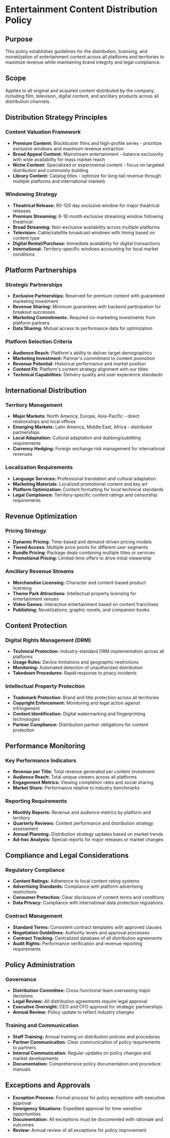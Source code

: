 # Entertainment Content Distribution Policy

## Purpose
This policy establishes guidelines for the distribution, licensing, and monetization of entertainment content across all platforms and territories to maximize revenue while maintaining brand integrity and legal compliance.

## Scope
Applies to all original and acquired content distributed by the company, including film, television, digital content, and ancillary products across all distribution channels.

## Distribution Strategy Principles

### Content Valuation Framework
- **Premium Content:** Blockbuster films and high-profile series - prioritize exclusive windows and maximum revenue extraction
- **Broad Appeal Content:** Mainstream entertainment - balance exclusivity with wide availability for mass market reach
- **Niche Content:** Specialized or experimental content - focus on targeted distribution and community building
- **Library Content:** Catalog titles - optimize for long-tail revenue through multiple platforms and international markets

### Windowing Strategy
- **Theatrical Release:** 90-120 day exclusive window for major theatrical releases
- **Premium Streaming:** 6-18 month exclusive streaming window following theatrical
- **Broad Streaming:** Non-exclusive availability across multiple platforms
- **Television:** Cable/satellite broadcast windows with timing based on content type
- **Digital Rental/Purchase:** Immediate availability for digital transactions
- **International:** Territory-specific windows accounting for local market conditions

## Platform Partnerships

### Strategic Partnerships
- **Exclusive Partnerships:** Reserved for premium content with guaranteed marketing investment
- **Revenue Sharing:** Minimum guarantees with backend participation for breakout successes
- **Marketing Commitments:** Required co-marketing investments from platform partners
- **Data Sharing:** Mutual access to performance data for optimization

### Platform Selection Criteria
- **Audience Reach:** Platform's ability to deliver target demographics
- **Marketing Investment:** Partner's commitment to content promotion
- **Revenue Potential:** Historical performance and market position
- **Content Fit:** Platform's content strategy alignment with our titles
- **Technical Capabilities:** Delivery quality and user experience standards

## International Distribution

### Territory Management
- **Major Markets:** North America, Europe, Asia-Pacific - direct relationships and local offices
- **Emerging Markets:** Latin America, Middle East, Africa - distributor partnerships
- **Local Adaptation:** Cultural adaptation and dubbing/subtitling requirements
- **Currency Hedging:** Foreign exchange risk management for international revenues

### Localization Requirements
- **Language Services:** Professional translation and cultural adaptation
- **Marketing Materials:** Localized promotional content and key art
- **Platform Optimization:** Content formatting for local technical standards
- **Legal Compliance:** Territory-specific content ratings and censorship requirements

## Revenue Optimization

### Pricing Strategy
- **Dynamic Pricing:** Time-based and demand-driven pricing models
- **Tiered Access:** Multiple price points for different user segments
- **Bundle Pricing:** Package deals combining multiple titles or services
- **Promotional Pricing:** Limited-time offers to drive initial viewership

### Ancillary Revenue Streams
- **Merchandise Licensing:** Character and content-based product licensing
- **Theme Park Attractions:** Intellectual property licensing for entertainment venues
- **Video Games:** Interactive entertainment based on content franchises
- **Publishing:** Novelizations, graphic novels, and companion books

## Content Protection

### Digital Rights Management (DRM)
- **Technical Protection:** Industry-standard DRM implementation across all platforms
- **Usage Rules:** Device limitations and geographic restrictions
- **Monitoring:** Automated detection of unauthorized distribution
- **Takedown Procedures:** Rapid response to piracy incidents

### Intellectual Property Protection
- **Trademark Protection:** Brand and title protection across all territories
- **Copyright Enforcement:** Monitoring and legal action against infringement
- **Content Identification:** Digital watermarking and fingerprinting technologies
- **Partner Compliance:** Distribution partner obligations for content protection

## Performance Monitoring

### Key Performance Indicators
- **Revenue per Title:** Total revenue generated per content investment
- **Audience Reach:** Total unique viewers across all platforms
- **Engagement Metrics:** Viewing completion rates and social sharing
- **Market Share:** Performance relative to industry benchmarks

### Reporting Requirements
- **Monthly Reports:** Revenue and audience metrics by platform and territory
- **Quarterly Reviews:** Content performance and distribution strategy assessment
- **Annual Planning:** Distribution strategy updates based on market trends
- **Ad-hoc Analysis:** Special reports for major releases or market changes

## Compliance and Legal Considerations

### Regulatory Compliance
- **Content Ratings:** Adherence to local content rating systems
- **Advertising Standards:** Compliance with platform advertising restrictions
- **Consumer Protection:** Clear disclosure of content terms and conditions
- **Data Privacy:** Compliance with international data protection regulations

### Contract Management
- **Standard Terms:** Consistent contract templates with approved clauses
- **Negotiation Guidelines:** Authority levels and approval processes
- **Contract Tracking:** Centralized database of all distribution agreements
- **Audit Rights:** Performance verification and revenue reporting requirements

## Policy Administration

### Governance
- **Distribution Committee:** Cross-functional team overseeing major decisions
- **Legal Review:** All distribution agreements require legal approval
- **Executive Oversight:** CEO and CFO approval for strategic partnerships
- **Annual Review:** Policy update to reflect industry changes

### Training and Communication
- **Staff Training:** Annual training on distribution policies and procedures
- **Partner Communication:** Clear communication of policy requirements to partners
- **Internal Communication:** Regular updates on policy changes and market developments
- **Documentation:** Comprehensive policy documentation and procedure manuals

## Exceptions and Approvals
- **Exception Process:** Formal process for policy exceptions with executive approval
- **Emergency Situations:** Expedited approval for time-sensitive opportunities
- **Documentation:** All exceptions must be documented with rationale and outcomes
- **Review:** Annual review of all exceptions for policy improvement

